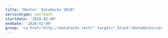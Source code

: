 ```yaml
---
title: "Mentor: DataHacks 2020"
servicetype: outreach
startdate: '2020-02-09'
enddate: '2020-02-09'
group: '<a href="http://datahacks.tech/" target="_blank">DataHacks</a>, UC San Diego'
---
```

